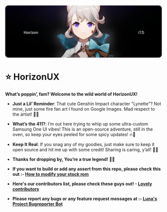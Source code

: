 ![HorizonUX Banner](https://github.com/forsaken-heart24/i_dont_want_to_be_an_weirdo/blob/main/banner_images/HorizonUX.png?raw=true)

# ⭐ HorizonUX

**What’s poppin’, fam? Welcome to the wild world of HorizonUX!**

- **Just a Lil’ Reminder**: That cute Genshin Impact character "Lynette"? Not mine, just some fire fan art I found on Google Images. Mad respect to the artist! 🎨✨

- **What’s the 411?**: I’m out here trying to whip up some ultra-custom Samsung One UI vibes! This is an open-source adventure, still in the oven, so keep your eyes peeled for some spicy updates! 🔥🚀

- **Keep It Real**: If you snag any of my goodies, just make sure to keep it open source and hit me up with some credit! Sharing is caring, y’all! 🤗💯

* **Thanks for dropping by, You’re a true legend! 💖✨**

* **If you want to build or add any assert from this repo, please check this out :- <a href="https://github.com/forsaken-heart24/HorizonXOneUI-HorizonUX/blob/main/HOWTOGUIDE.md">How to modify your stock rom**</a>

* **Here's our contributors list, please check these guys out! - <a href="https://github.com/forsaken-heart24/HorizonXOneUI-HorizonUX/blob/main/CONTRIBUTORS.md">Lovely contributors**</a>

* **Please report any bugs or any feature request messages at :- <a href="https://t.me/luna_project_bugreporter_bot">Luna's Project Bugreporter Bot**</a>
